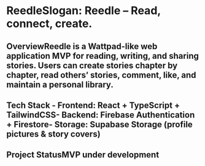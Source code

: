 # Reedle**Slogan:** Reedle – Read, connect, create.
## OverviewReedle is a Wattpad-like web application MVP for reading, writing, and sharing stories. Users can create stories chapter by chapter, read others’ stories, comment, like, and maintain a personal library.
## Tech Stack - Frontend: React + TypeScript + TailwindCSS- Backend: Firebase Authentication + Firestore- Storage: Supabase Storage (profile pictures & story covers)
## Project StatusMVP under development
